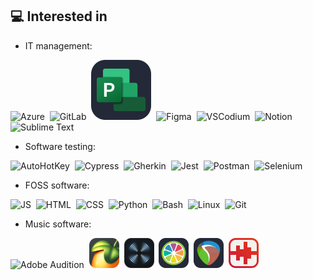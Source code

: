 ## 💻 Interested in

* IT management:

<img src="https://skillicons.dev/icons?i=azure" title="Azure"/> &nbsp;<img src="https://skillicons.dev/icons?i=gitlab" title="GitLab"/> &nbsp;<img src="./ms-project.svg" title="Microsoft Project"/> &nbsp;<img src="https://skillicons.dev/icons?i=figma" title="Figma"/> &nbsp;<img src="https://skillicons.dev/icons?i=vscodium" title="VSCodium"/> &nbsp;<img src="https://skillicons.dev/icons?i=notion" title="Notion"/> &nbsp;<img src="https://skillicons.dev/icons?i=sublime" title="Sublime Text"/>

* Software testing:

<img src="https://autohotkey.com/static/ahk76.png" height="49" title="AutoHotKey"/> &nbsp;<img src="https://skillicons.dev/icons?i=cypress&theme=light" title="Cypress"/> &nbsp;<img src="https://skillicons.dev/icons?i=gherkin" title="Gherkin"/> &nbsp;<img src="https://skillicons.dev/icons?i=jest" title="Jest"/> &nbsp;<img src="https://skillicons.dev/icons?i=postman" title="Postman"/> &nbsp;<img src="https://skillicons.dev/icons?i=selenium" title="Selenium"/>

* FOSS software:

<img src="https://skillicons.dev/icons?i=js" title="JS"/> &nbsp;<img src="https://skillicons.dev/icons?i=html" title="HTML"/> &nbsp;<img src="https://skillicons.dev/icons?i=css" title="CSS"/> &nbsp;<img src="https://skillicons.dev/icons?i=python" title="Python"/> &nbsp;<img src="https://skillicons.dev/icons?i=bash" title="Bash"/> &nbsp;<img src="https://skillicons.dev/icons?i=linux&theme=light" title="Linux"/> &nbsp;<img src="https://skillicons.dev/icons?i=git" title="Git"/>

* Music software:

<img src="https://skillicons.dev/icons?i=au" title="Adobe Audition"/> &nbsp;<img src="./FL-Studio.png" height="48" title="FL Studio"/> &nbsp;<img src="./izotope_rx.png" height="48" title="iZotope RX"/> &nbsp;<img src="./juce.svg" height="48" title="JUCE"/> &nbsp;<img src="./reaper-icon-69.png" height=48 title="REAPER"/> &nbsp;<img src="./tenacity.svg" height=48 title="Tenacity"/>
